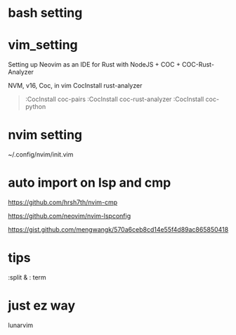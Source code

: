 # bash setting

# vim_setting

 Setting up Neovim as an IDE for Rust with NodeJS + COC + COC-Rust-Analyzer   
 
 NVM, v16, Coc, in vim CocInstall rust-analyzer  

> :CocInstall coc-pairs
> :CocInstall coc-rust-analyzer
> :CocInstall coc-python

# nvim setting

~/.config/nvim/init.vim  

# auto import on lsp and cmp  

https://github.com/hrsh7th/nvim-cmp  

https://github.com/neovim/nvim-lspconfig  

https://gist.github.com/mengwangk/570a6ceb8cd14e55f4d89ac865850418  


# tips  

:split & : term 

# just ez way

lunarvim
